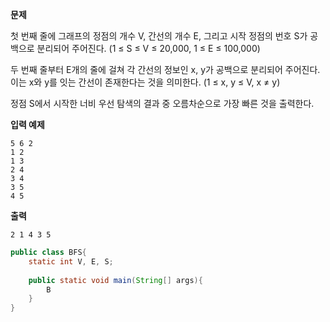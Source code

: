 **문제** 

첫 번째 줄에 그래프의 정점의 개수 V, 간선의 개수 E, 그리고 시작 정점의 번호 S가 공백으로 분리되어 주어진다. (1 ≤ S ≤ V ≤ 20,000, 1 ≤ E ≤ 100,000)

두 번째 줄부터 E개의 줄에 걸쳐 각 간선의 정보인 x, y가 공백으로 분리되어 주어진다. 이는 x와 y를 잇는 간선이 존재한다는 것을 의미한다. (1 ≤ x, y ≤ V, x ≠ y)



정점 S에서 시작한 너비 우선 탐색의 결과 중 오름차순으로 가장 빠른 것을 출력한다.


**입력 예제**

```
5 6 2
1 2
1 3
2 4
3 4
3 5
4 5
```

**출력**

```
2 1 4 3 5
```



```java
public class BFS{
    static int V, E, S;
    
    public static void main(String[] args){
        B
    }
}
```

